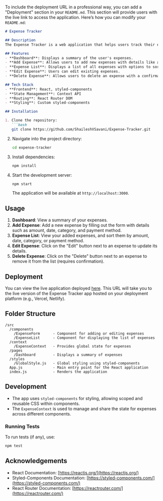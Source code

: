 To include the deployment URL in a professional way, you can add a "Deployment" section in your `README.md`. This section will provide users with the live link to access the application. Here’s how you can modify your `README.md`:

```markdown
# Expense Tracker

## Description
The Expense Tracker is a web application that helps users track their expenses, manage budgets, and analyze their spending. The app allows users to add, view, edit, and delete their expenses. The project utilizes React for the frontend, styled-components for styling, and context API for state management.

## Features
- **Dashboard**: Displays a summary of the user's expenses.
- **Add Expense**: Allows users to add new expenses with details like amount, date, category, and payment method.
- **Expense List**: Displays a list of all expenses with options to sort and filter by amount, date, category, and payment method.
- **Edit Expense**: Users can edit existing expenses.
- **Delete Expense**: Allows users to delete an expense with a confirmation alert.

## Tech Stack
- **Frontend**: React, styled-components
- **State Management**: Context API
- **Routing**: React Router DOM
- **Styling**: Custom styled-components

## Installation

1. Clone the repository:
   ```bash
   git clone https://github.com/ShaileshVSavani/Expense-Tracker.git
   ```

2. Navigate into the project directory:
   ```bash
   cd expense-tracker
   ```

3. Install dependencies:
   ```bash
   npm install
   ```

4. Start the development server:
   ```bash
   npm start
   ```

   The application will be available at `http://localhost:3000`.

## Usage

1. **Dashboard**: View a summary of your expenses.
2. **Add Expense**: Add a new expense by filling out the form with details such as amount, date, category, and payment method.
3. **Expense List**: View your added expenses, and sort them by amount, date, category, or payment method.
4. **Edit Expense**: Click on the "Edit" button next to an expense to update its details.
5. **Delete Expense**: Click on the "Delete" button next to an expense to remove it from the list (requires confirmation).

## Deployment

You can view the live application deployed [here](https://your-app-url.com). This URL will take you to the live version of the Expense Tracker app hosted on your deployment platform (e.g., Vercel, Netlify).

## Folder Structure
```
/src
  /components
    /ExpenseForm      - Component for adding or editing expenses
    /ExpenseList      - Component for displaying the list of expenses
  /context
    /ExpenseContext   - Provides global state for expenses
  /pages
    /Dashboard        - Displays a summary of expenses
  /styles
    /GlobalStyle.js   - Global styling using styled-components
  App.js              - Main entry point for the React application
  index.js            - Renders the application
```

## Development

- The app uses `styled-components` for styling, allowing scoped and reusable CSS within components.
- The `ExpenseContext` is used to manage and share the state for expenses across different components.

### Running Tests
To run tests (if any), use:
```bash
npm test
```

## Acknowledgements

- React Documentation: [https://reactjs.org/](https://reactjs.org/)
- Styled-Components Documentation: [https://styled-components.com/](https://styled-components.com/)
- React Router Documentation: [https://reactrouter.com/](https://reactrouter.com/)
```
